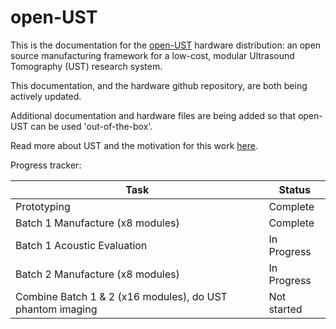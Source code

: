 # open-UST

This is the documentation for the [open-UST](https://github.com/morganjroberts/open-UST) hardware distribution: an open source manufacturing framework for a low-cost, modular Ultrasound Tomography (UST) research system.

This documentation, and the hardware github repository, are both being actively updated. 

Additional documentation and hardware files are being added so that open-UST can be used 'out-of-the-box'.

Read more about UST and the motivation for this work [here](background.md).

Progress tracker:

| Task | Status |
|------|-------|
|Prototyping | Complete | 
|Batch 1 Manufacture (x8 modules) | Complete |
|Batch 1 Acoustic Evaluation | In Progress |
|Batch 2 Manufacture (x8 modules) | In Progress |
|Combine Batch 1 & 2 (x16 modules), do UST phantom imaging | Not started |